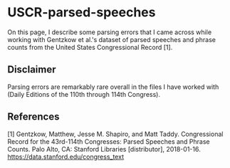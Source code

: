 # USCR-parsed-speeches
On this page, I describe some parsing errors that I came across while working with Gentzkow et al.'s dataset of parsed speeches and phrase counts from the United States Congressional Record [1].

## Disclaimer
Parsing errors are remarkably rare overall in the files I have worked with (Daily Editions of the 110th through 114th Congress).

## References

[1] Gentzkow, Matthew, Jesse M. Shapiro, and Matt Taddy. Congressional Record for the 43rd-114th Congresses: Parsed Speeches and Phrase Counts. Palo Alto, CA: Stanford Libraries [distributor], 2018-01-16. https://data.stanford.edu/congress_text
